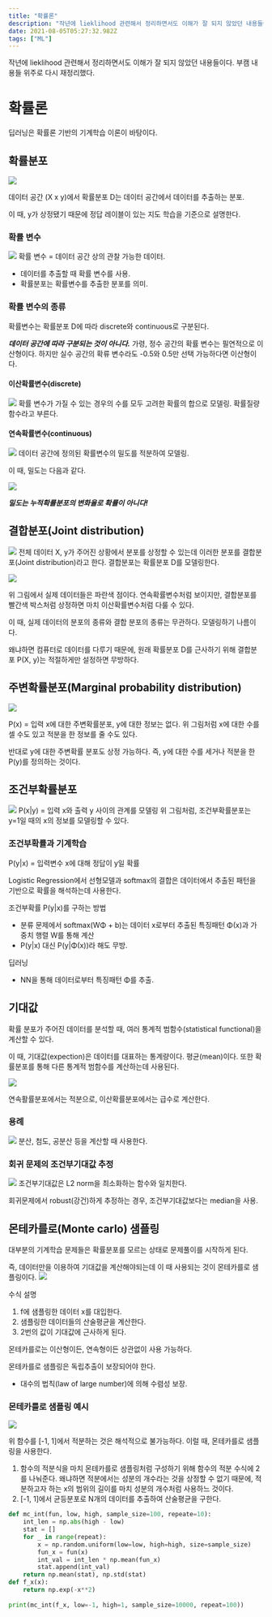 ```yaml
---
title: "확률론"
description: "작년에 lieklihood 관련해서 정리하면서도 이해가 잘 되지 않았던 내용들이다. 부캠 내용들 위주로 다시 재정리했다.딥러닝은 확률론 기반의 기계학습 이론이 바탕이다.데이터 공간 (X x y)에서 확률분포 D는 데이터 공간에서 데이터를 추출하는 분포.이 때, y가 상"
date: 2021-08-05T05:27:32.982Z
tags: ["ML"]
---
```

작년에 lieklihood 관련해서 정리하면서도 이해가 잘 되지 않았던 내용들이다. 부캠 내용들 위주로 다시 재정리했다.

# 확률론
딥러닝은 확률론 기반의 기계학습 이론이 바탕이다.

## 확률분포
![](/assets/images/확률론/632ccac5-8350-4221-86f6-292e72937eee-image.png)

데이터 공간 (X x y)에서 확률분포 D는 데이터 공간에서 데이터를 추출하는 분포.

이 때, y가 상정됐기 때문에 정답 레이블이 있는 지도 학습을 기준으로 설명한다.

### 확률 변수
![](/assets/images/확률론/b24b39b1-fa0d-4ec5-8788-1936e236d728-image.png)
확률 변수 = 데이터 공간 상의 관찰 가능한 데이터.

- 데이터를 추출할 때 확률 변수를 사용.
- 확률분포는 확률변수를 추출한 분포를 의미.

### 확률 변수의 종류
확률변수는 확률분포 D에 따라 discrete와 continuous로 구분된다.

_**데이터 공간에 따라 구분되는 것이 아니다.**_
가령, 정수 공간의 확률 변수는 필연적으로 이산형이다. 하지만 실수 공간의 확류 변수라도 -0.5와 0.5만 선택 가능하다면 이산형이다.

#### 이산확률변수(discrete)
![](/assets/images/확률론/71e08125-84fc-4a9c-90ae-6c363f9432f9-image.png)
확률 변수가 가질 수 있는 경우의 수를 모두 고려한 확률의 합으로 모델링.
확률질량함수라고 부른다.


#### 연속확률변수(continuous)
![](/assets/images/확률론/bb4330b1-5074-49e9-a042-7bf202c16ab1-image.png)
데이터 공간에 정의된 확률변수의 밀도를 적분하여 모델링.

이 때, 밀도는 다음과 같다.

![](/assets/images/확률론/66415699-5c4f-4797-a1d6-0ea000aa5f75-image.png)

_**밀도는 누적확률분포의 변화율로 확률이 아니다!**_

## 결합분포(Joint distribution)
![](/assets/images/확률론/652e4961-a733-4952-b74c-f1c0b1d76ebf-image.png)
전체 데이터 X, y가 주어진 상황에서 분포를 상정할 수 있는데 이러한 분포를 결합분포(Joint distribution)라고 한다. 
결합분포는 확률분포 D를 모델링한다.

![](/assets/images/확률론/632ccac5-8350-4221-86f6-292e72937eee-image.png)

위 그림에서 실제 데이터들은 파란색 점이다. 연속확률변수처럼 보이지만, 결합분포를 빨간색 박스처럼 상정하면 마치 이산확률변수처럼 다룰 수 있다.

이 때, 실제 데이터의 분포의 종류와 결합 분포의 종류는 무관하다. 모델링하기 나름이다.

왜냐하면 컴퓨터로 데이터를 다루기 때문에, 원래 확률분포 D를 근사하기 위해 결합분포 P(X, y)는 적절하게만 설정하면 무방하다.

## 주변확률분포(Marginal probability distribution)

![](/assets/images/확률론/45b5498a-9d5d-41d8-8892-f877a935458c-image.png)

P(x) = 입력 x에 대한 주변확률분포, y에 대한 정보는 없다.
위 그림처럼 x에 대한 수를 셀 수도 있고 적분을 한 정보를 줄 수도 있다.

반대로 y에 대한 주변확률 분포도 상정 가능하다.
즉, y에 대한 수를 세거나 적분을 한 P(y)를 정의하는 것이다.


## 조건부확률분포
![](/assets/images/확률론/ab9290ca-170b-4432-8726-da3e91df6aa5-image.png)
P(x|y) = 입력 x와 출력 y 사이의 관계를 모델링
위 그림처럼, 조건부확률분포는 y=1일 때의 x의 정보를 모델링할 수 있다.

### 조건부확률과 기계학습
P(y|x) = 입력변수 x에 대해 정답이 y일 확률

Logistic Regression에서 선형모델과 softmax의 결합은 데이터에서 추출된 패턴을 기반으로 확률을 해석하는데 사용한다.

조건부확률 P(y|x)를 구하는 방법
- 분류 문제에서 softmax(WΦ + b)는 데이터 x로부터 추출된 특징패턴 Φ(x)과 가중치 행렬 W를 통해 계산
- P(y|x) 대신 P(y|Φ(x))라 해도 무방.

딥러닝
- NN을 통해 데이터로부터 특징패턴 Φ를 추출.

## 기대값
확률 분포가 주어진 데이터를 분석할 때, 여러 통계적 범함수(statistical functional)을 계산할 수 있다.

이 때, 기대값(expection)은 데이터를 대표하는 통계량이다. 평균(mean)이다. 
또한 확률분포를 통해 다른 통계적 범함수를 계산하는데 사용된다.

![](/assets/images/확률론/dfec800e-116f-4e56-9d59-e6bde9a5a7c3-image.png)

연속활률분포에서는 적분으로, 이산확률분포에서는 급수로 계산한다.

### 용례
![](/assets/images/확률론/7d9dcf7f-5fbb-4acb-8816-6793ae516416-image.png)
분산, 첨도, 공분산 등을 계산할 때 사용한다.

### 회귀 문제의 조건부기대값 추정
![](/assets/images/확률론/5f9cc4a4-7ff9-4f3c-acd4-46a22cc46fde-image.png)
조건부기대값은 L2 norm을 최소화하는 함수와 일치한다.

회귀문제에서 robust(강건)하게 추정하는 경우, 조건부기대값보다는 median을 사용.

## 몬테카를로(Monte carlo) 샘플링
대부분의 기계학습 문제들은 확률분포를 모르는 상태로 문제풀이를 시작하게 된다.

즉, 데이터만을 이용하여 기대값을 계산해야되는데 이 때 사용되는 것이 몬테카를로 샘플링이다.
![](/assets/images/확률론/903c5c4f-c73e-455b-907a-8309c1614a62-image.png)

수식 설명
1. f에 샘플링한 데이터 x를 대입한다. 
2. 샘플링한 데이터들의 산술평균을 계산한다.
3. 2번의 값이 기대값에 근사하게 된다.

몬테카를로는 이산형이든, 연속형이든 상관없이 사용 가능하다.

몬테카를로 샘플링은 독립추출이 보장되어야 한다.
- 대수의 법칙(law of large number)에 의해 수렴성 보장.

### 몬테카를로 샘플링 예시

![](/assets/images/확률론/8c42ae08-02d1-4555-b276-f2d5c4911de4-image.png)

위 함수를 [-1, 1]에서 적분하는 것은 해석적으로 불가능하다. 이럴 때, 몬테카를로 샘플링을 사용한다.

1. 함수의 적분식을 마치 몬테카를로 샘플링처럼 구성하기 위해 함수의 적분 수식에 2를 나눠준다. 
왜냐하면 적분에서는 성분의 개수라는 것을 상정할 수 없기 때문에, 적분하고자 하는 x의 범위의 길이를 마치 성분의 개수처럼 사용하느 것이다.
2. [-1, 1]에서 균등분포로 N개의 데이터를 추출하여 산술평균을 구한다.

```python
def mc_int(fun, low, high, sample_size=100, repeate=10):
    int_len = np.abs(high - low)
    stat = []
    for _ in range(repeat):
    	x = np.random.uniform(low=low, high=high, size=sample_size)
        fun_x = fun(x)
        int_val = int_len * np.mean(fun_x)
        stat.append(int_val)
    return np.mean(stat), np.std(stat)
def f_x(x):
    return np.exp(-x**2)
    
print(mc_int(f_x, low=-1, high=1, sample_size=10000, repeat=100))

```

